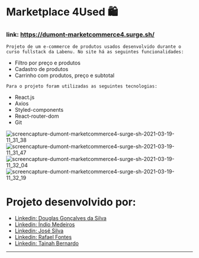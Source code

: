 # Marketplace 4Used 🛍️

### link: https://dumont-marketcommerce4.surge.sh/

```Projeto de um e-commerce de produtos usados desenvolvido durante o curso fullstack da Labenu. No site há as seguintes funcionalidades:``` 
* Filtro por preço e produtos
* Cadastro de produtos
* Carrinho com produtos, preço e subtotal

``` Para o projeto foram utilizadas as seguintes tecnologias: ```
* React.js
* Axios
* Styled-components
* React-router-dom
* Git

![screencapture-dumont-marketcommerce4-surge-sh-2021-03-19-11_31_38](https://user-images.githubusercontent.com/71162750/111797435-ece0bf00-88a7-11eb-9565-68da62665d45.png)
![screencapture-dumont-marketcommerce4-surge-sh-2021-03-19-11_31_47](https://user-images.githubusercontent.com/71162750/111797440-ee11ec00-88a7-11eb-8e81-b6d5a3749826.png)
![screencapture-dumont-marketcommerce4-surge-sh-2021-03-19-11_32_04](https://user-images.githubusercontent.com/71162750/111797446-eeaa8280-88a7-11eb-9467-5128bf199914.png)
![screencapture-dumont-marketcommerce4-surge-sh-2021-03-19-11_32_19](https://user-images.githubusercontent.com/71162750/111797452-efdbaf80-88a7-11eb-8878-ba221657a453.png)


# Projeto desenvolvido por:

- [Linkedin: Douglas Gonçalves da Silva](https://www.linkedin.com/in/douglas-willian-gon%C3%A7alves-da-silva-074530162/)
- [Linkedin: Índio Medeiros](https://www.linkedin.com/in/indio-medeiros/)
- [Linkedin: José Silva](https://www.linkedin.com/in/jose-silva-1a54931b9/)
- [Linkedin: Rafael Fontes](https://www.linkedin.com/in/rafael-fontes-08bb621/)
- [Linkedin: Tainah Bernardo](https://www.linkedin.com/in/tainah-bernardo/)
---





